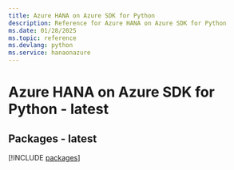 ```yaml
---
title: Azure HANA on Azure SDK for Python
description: Reference for Azure HANA on Azure SDK for Python
ms.date: 01/28/2025
ms.topic: reference
ms.devlang: python
ms.service: hanaonazure
---
```

# Azure HANA on Azure SDK for Python - latest
## Packages - latest
[!INCLUDE [packages](hana-on-azure-index.md)]